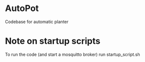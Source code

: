 # AutoPot
Codebase for automatic planter

# Note on startup scripts
To run the code (and start a mosquitto broker) run startup_script.sh
